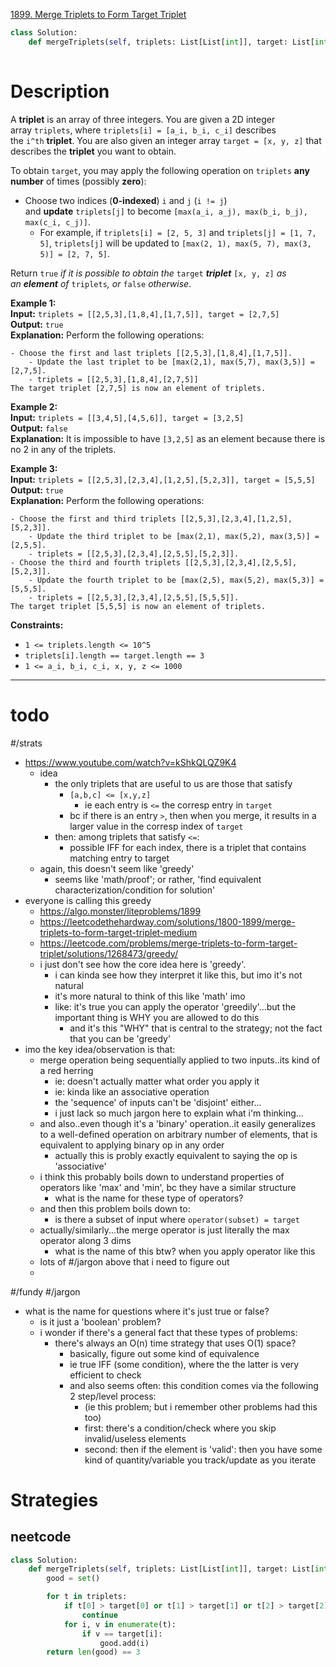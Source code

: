 [1899. Merge Triplets to Form Target Triplet](https://leetcode.com/problems/merge-triplets-to-form-target-triplet/)

```python
class Solution:
    def mergeTriplets(self, triplets: List[List[int]], target: List[int]) -> bool:
        
```

# Description

A **triplet** is an array of three integers. You are given a 2D integer array `triplets`, where `triplets[i] = [a_i, b_i, c_i]` describes the `i^th` **triplet**. You are also given an integer array `target = [x, y, z]` that describes the **triplet** you want to obtain.

To obtain `target`, you may apply the following operation on `triplets` **any number** of times (possibly **zero**):

- Choose two indices (**0-indexed**) `i` and `j` (`i != j`) and **update** `triplets[j]` to become `[max(a_i, a_j), max(b_i, b_j), max(c_i, c_j)]`.
    - For example, if `triplets[i] = [2, 5, 3]` and `triplets[j] = [1, 7, 5]`, `triplets[j]` will be updated to `[max(2, 1), max(5, 7), max(3, 5)] = [2, 7, 5]`.

Return `true` _if it is possible to obtain the_ `target` _**triplet**_ `[x, y, z]` _as an **element** of_ `triplets`_, or_ `false` _otherwise_.

**Example 1:**  
**Input:** `triplets = [[2,5,3],[1,8,4],[1,7,5]], target = [2,7,5]`  
**Output:** `true`  
**Explanation:** Perform the following operations:
```
- Choose the first and last triplets [[2,5,3],[1,8,4],[1,7,5]].
	- Update the last triplet to be [max(2,1), max(5,7), max(3,5)] = [2,7,5].
	- triplets = [[2,5,3],[1,8,4],[2,7,5]]
The target triplet [2,7,5] is now an element of triplets.
```

**Example 2:**  
**Input:** `triplets = [[3,4,5],[4,5,6]], target = [3,2,5]`  
**Output:** `false`  
**Explanation:** It is impossible to have `[3,2,5]` as an element because there is no 2 in any of the triplets.

**Example 3:**  
**Input:** `triplets = [[2,5,3],[2,3,4],[1,2,5],[5,2,3]], target = [5,5,5]`  
**Output:** `true`  
**Explanation:** Perform the following operations:  
```
- Choose the first and third triplets [[2,5,3],[2,3,4],[1,2,5],[5,2,3]].
	- Update the third triplet to be [max(2,1), max(5,2), max(3,5)] = [2,5,5].
	- triplets = [[2,5,3],[2,3,4],[2,5,5],[5,2,3]].
- Choose the third and fourth triplets [[2,5,3],[2,3,4],[2,5,5],[5,2,3]].
	- Update the fourth triplet to be [max(2,5), max(5,2), max(5,3)] = [5,5,5].
	- triplets = [[2,5,3],[2,3,4],[2,5,5],[5,5,5]].
The target triplet [5,5,5] is now an element of triplets.
```

**Constraints:**
- `1 <= triplets.length <= 10^5`
- `triplets[i].length == target.length == 3`
- `1 <= a_i, b_i, c_i, x, y, z <= 1000`

---

# todo

#/strats
- https://www.youtube.com/watch?v=kShkQLQZ9K4
	- idea
		- the only triplets that are useful to us are those that satisfy
			- `[a,b,c] <= [x,y,z]`
				- ie each entry is `<=` the corresp entry in `target`
			- bc if there is an entry `>`, then when you merge, it results in a larger value in the corresp index of `target`
		- then: among triplets that satisfy `<=`:
			- possible IFF for each index, there is a triplet that contains matching entry to target
	- again, this doesn't seem like 'greedy'
		- seems like 'math/proof'; or rather, 'find equivalent characterization/condition for solution'
- everyone is calling this greedy
	- https://algo.monster/liteproblems/1899
	- https://leetcodethehardway.com/solutions/1800-1899/merge-triplets-to-form-target-triplet-medium
	- https://leetcode.com/problems/merge-triplets-to-form-target-triplet/solutions/1268473/greedy/
	- i just don't see how the core idea here is 'greedy'. 
		- i can kinda see how they interpret it like this, but imo it's not natural
		- it's more natural to think of this like 'math' imo
		- like: it's true you can apply the operator 'greedily'...but the important thing is WHY you are allowed to do this
			- and it's this "WHY" that is central to the strategy; not the fact that you can be 'greedy'
- imo the key idea/observation is that:
	- merge operation being sequentially applied to two inputs..its kind of a red herring
		- ie: doesn't actually matter what order you apply it
		- ie: kinda like an associative operation
		- the 'sequence' of inputs can't be 'disjoint' either...
		- i just lack so much jargon here to explain what i'm thinking...
	- and also..even though it's a 'binary' operation..it easily generalizes to a well-defined operation on arbitrary number of elements, that is equivalent to applying binary op in any order
		- actually this is probly exactly equivalent to saying the op is 'associative'
	 - i think this probably boils down to understand properties of operators like 'max' and 'min', bc they have a similar structure
		 - what is the name for these type of operators?
	 - and then this problem boils down to:
		 - is there a subset of input where `operator(subset) = target`
	- actually/similarly...the merge operator is just literally the max operator along 3 dims
		- what is the name of this btw? when you apply operator like this
	- lots of #/jargon above that i need to figure out
	- 



#/fundy #/jargon 
- what is the name for questions where it's just true or false?
	- is it just a 'boolean' problem?
	- i wonder if there's a general fact that these types of problems:
		- there's always an O(n) time strategy that uses O(1) space?
			- basically, figure out some kind of equivalence
			- ie true IFF (some condition), where the the latter is very efficient to check
			- and also seems often: this condition comes via the following 2 step/level process:
				- (ie this problem; but i remember other problems had this too)
				- first: there's a condition/check where you skip invalid/useless elements
				- second: then if the element is 'valid': then you have some kind of quantity/variable you track/update as you iterate



# Strategies


## neetcode

```python
class Solution:
    def mergeTriplets(self, triplets: List[List[int]], target: List[int]) -> bool:
        good = set()

        for t in triplets:
            if t[0] > target[0] or t[1] > target[1] or t[2] > target[2]:
                continue
            for i, v in enumerate(t):
                if v == target[i]:
                    good.add(i)
        return len(good) == 3

```